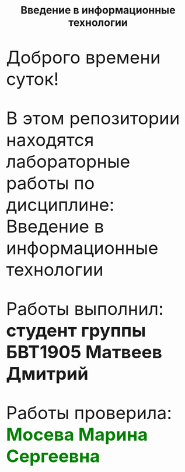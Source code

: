 <h1> <p align = "center"> Введение в информационные технологии </p> </h1>
<font size="16px">
<p>Доброго времени суток!</p>
<p>В этом репозитории находятся лабораторные работы по дисциплине: Введение в информационные технологии </p>
<p> Работы выполнил: <b> студент группы БВТ1905 Матвеев Дмитрий </b> </p>
	<p> Работы проверила: <font color = "green"><b> Мосева Марина Сергеевна </b> </font></p>
</font>
